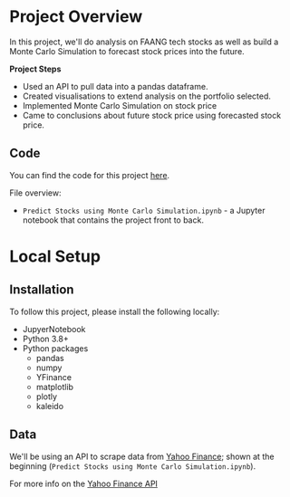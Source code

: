 # Project Overview

In this project, we'll do analysis on FAANG tech stocks as well as build a Monte Carlo Simulation to forecast stock prices into the future.  

**Project Steps**

* Used an API to pull data into a pandas dataframe.  
* Created visualisations to extend analysis on the portfolio selected.
* Implemented Monte Carlo Simulation on stock price
* Came to conclusions about future stock price using forecasted stock price.

## Code

You can find the code for this project [here](https://github.com/JoshuaOD/Projects/tree/main/FAANG).

File overview:

* `Predict Stocks using Monte Carlo Simulation.ipynb` - a Jupyter notebook that contains the project front to back.

# Local Setup

## Installation

To follow this project, please install the following locally:

* JupyerNotebook
* Python 3.8+
* Python packages
    * pandas
    * numpy
    * YFinance
    * matplotlib
    * plotly
    * kaleido
    
## Data

We'll be using an API to scrape data from [Yahoo Finance](https://uk.finance.yahoo.com/); shown at the beginning (`Predict Stocks using Monte Carlo Simulation.ipynb`).

For more info on the [Yahoo Finance API](https://pypi.org/project/yfinance/)
